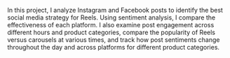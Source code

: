 In this project, I analyze Instagram and Facebook posts to identify the best social media strategy for Reels. Using sentiment analysis, I compare the effectiveness of each platform. I also examine post engagement across different hours and product categories, compare the popularity of Reels versus carousels at various times, and track how post sentiments change throughout the day and across platforms for different product categories.
